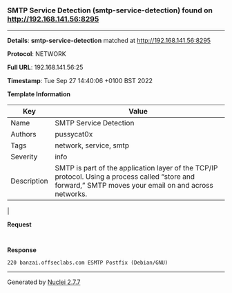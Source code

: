 ### SMTP Service Detection (smtp-service-detection) found on http://192.168.141.56:8295
---
**Details**: **smtp-service-detection**  matched at http://192.168.141.56:8295

**Protocol**: NETWORK

**Full URL**: 192.168.141.56:25

**Timestamp**: Tue Sep 27 14:40:06 +0100 BST 2022

**Template Information**

| Key | Value |
|---|---|
| Name | SMTP Service Detection |
| Authors | pussycat0x |
| Tags | network, service, smtp |
| Severity | info |
| Description | SMTP is part of the application layer of the TCP/IP protocol. Using a process called “store and forward,” SMTP moves your email on and across networks.
 |

**Request**
```http


```

**Response**
```http
220 banzai.offseclabs.com ESMTP Postfix (Debian/GNU)

```


---
Generated by [Nuclei 2.7.7](https://github.com/projectdiscovery/nuclei)